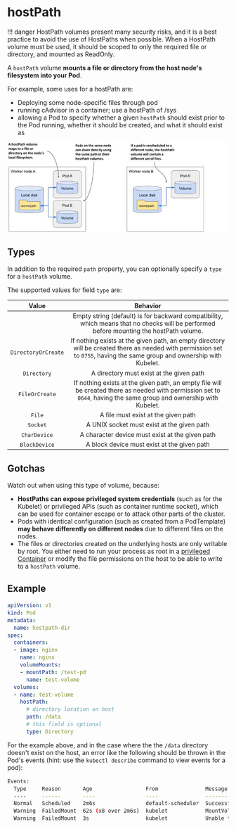 # hostPath

!!! danger
    HostPath volumes present many security risks, and it is a best practice to avoid the use of HostPaths when possible. When a HostPath volume must be used, it should be scoped to only the required file or directory, and mounted as ReadOnly.

A `hostPath` volume **mounts a file or directory from the host node's filesystem into your Pod**.

For example, some uses for a hostPath are:

- Deploying some node-specific files through pod
- running cAdvisor in a container; use a hostPath of /sys
- allowing a Pod to specify whether a given `hostPath` should exist prior to the Pod running, whether it should be created, and what it should exist as

![hostPath volume](./img/hostPath-volume.jpeg)

## Types

In addition to the required `path` property, you can optionally specify a `type` for a `hostPath` volume.

The supported values for field `type` are:

| Value | Behavior |
|:-----:|:--------:|
|  | Empty string (default) is for backward compatibility, which means that no checks will be performed before mounting the hostPath volume. |
| `DirectoryOrCreate` | If nothing exists at the given path, an empty directory will be created there as needed with permission set to `0755`, having the same group and ownership with Kubelet. |
| `Directory` | A directory must exist at the given path |
| `FileOrCreate` | If nothing exists at the given path, an empty file will be created there as needed with permission set to `0644`, having the same group and ownership with Kubelet. |
| `File` | A file must exist at the given path |
| `Socket` | A UNIX socket must exist at the given path |
| `CharDevice` | A character device must exist at the given path |
| `BlockDevice` | A block device must exist at the given path |


## Gotchas

Watch out when using this type of volume, because:

- **HostPaths can expose privileged system credentials** (such as for the Kubelet) or privileged APIs (such as container runtime socket), which can be used for container escape or to attack other parts of the cluster.
- Pods with identical configuration (such as created from a PodTemplate) **may behave differently on different nodes** due to different files on the nodes.
- The files or directories created on the underlying hosts are only writable by root. You either need to run your process as root in a [privileged Container](https://kubernetes.io/docs/tasks/configure-pod-container/security-context/) or modify the file permissions on the host to be able to write to a `hostPath` volume.

## Example

```yaml
apiVersion: v1
kind: Pod
metadata:
  name: hostpath-dir
spec:
  containers:
  - image: nginx
    name: nginx
    volumeMounts:
    - mountPath: /test-pd
      name: test-volume
  volumes:
  - name: test-volume
    hostPath:
      # directory location on host
      path: /data
      # this field is optional
      type: Directory
```

For the example above, and in the case where the the `/data` directory doesn't exist on the host, an error like the following should be thrown in the Pod's events (hint: use the `kubectl describe` command to view events for a pod):

```bash
Events:
  Type     Reason       Age                 From               Message
  ----     ------       ----                ----               -------
  Normal   Scheduled    2m6s                default-scheduler  Successfully assigned default/hostpath-dir to cms-daq-workshop-gml7jxg5oxyf-node-2
  Warning  FailedMount  62s (x8 over 2m6s)  kubelet            MountVolume.SetUp failed for volume "test-volume" : hostPath type check failed: /data is not a directory
  Warning  FailedMount  3s                  kubelet            Unable to attach or mount volumes: unmounted volumes=[test-volume], unattached volumes=[kube-api-access-4p27r test-volume]: timed out waiting for the condition
```
